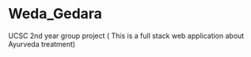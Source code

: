 # Weda_Gedara
UCSC 2nd year group project ( This is a full stack web application about Ayurveda treatment)
